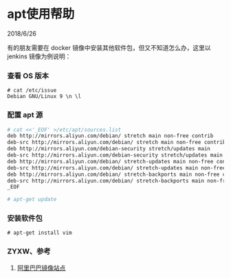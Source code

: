 # apt使用帮助
2018/6/26

有的朋友需要在 docker 镜像中安装其他软件包，但又不知道怎么办，这里以 jenkins 镜像为例说明：

### 查看 OS 版本
```
# cat /etc/issue
Debian GNU/Linux 9 \n \l

```

### 配置 apt 源
```bash
# cat <<'_EOF' >/etc/apt/sources.list
deb http://mirrors.aliyun.com/debian/ stretch main non-free contrib
deb-src http://mirrors.aliyun.com/debian/ stretch main non-free contrib
deb http://mirrors.aliyun.com/debian-security stretch/updates main
deb-src http://mirrors.aliyun.com/debian-security stretch/updates main
deb http://mirrors.aliyun.com/debian/ stretch-updates main non-free contrib
deb-src http://mirrors.aliyun.com/debian/ stretch-updates main non-free contrib
deb http://mirrors.aliyun.com/debian/ stretch-backports main non-free contrib
deb-src http://mirrors.aliyun.com/debian/ stretch-backports main non-free contrib
_EOF

# apt-get update
```

### 安装软件包
```
# apt-get install vim
```


### ZYXW、参考
1. [阿里巴巴镜像站点](https://opsx.alibaba.com/mirror)
